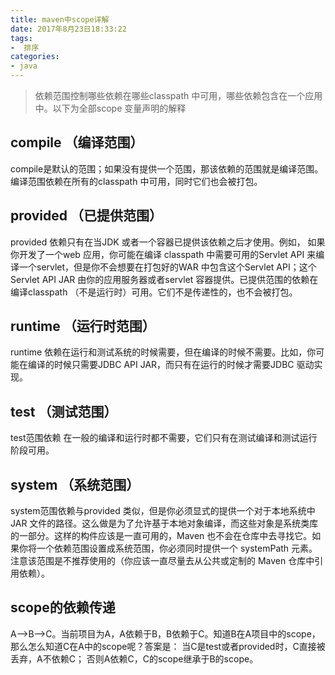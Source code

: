 ```yaml
---
title: maven中scope详解
date: 2017年8月23日18:33:22
tags: 
-  排序
categories:
- java
---
```


> 依赖范围控制哪些依赖在哪些classpath 中可用，哪些依赖包含在一个应用中。以下为全部scope 变量声明的解释

##  compile （编译范围）
compile是默认的范围；如果没有提供一个范围，那该依赖的范围就是编译范围。编译范围依赖在所有的classpath 中可用，同时它们也会被打包。

##  provided （已提供范围）
provided 依赖只有在当JDK 或者一个容器已提供该依赖之后才使用。例如， 如果你开发了一个web 应用，你可能在编译 classpath 中需要可用的Servlet API 来编译一个servlet，但是你不会想要在打包好的WAR 中包含这个Servlet API；这个Servlet API JAR 由你的应用服务器或者servlet 容器提供。已提供范围的依赖在编译classpath （不是运行时）可用。它们不是传递性的，也不会被打包。

##  runtime （运行时范围）
runtime 依赖在运行和测试系统的时候需要，但在编译的时候不需要。比如，你可能在编译的时候只需要JDBC API JAR，而只有在运行的时候才需要JDBC
驱动实现。

## test （测试范围）
test范围依赖 在一般的编译和运行时都不需要，它们只有在测试编译和测试运行阶段可用。

## system （系统范围）
system范围依赖与provided 类似，但是你必须显式的提供一个对于本地系统中JAR 文件的路径。这么做是为了允许基于本地对象编译，而这些对象是系统类库的一部分。这样的构件应该是一直可用的，Maven 也不会在仓库中去寻找它。如果你将一个依赖范围设置成系统范围，你必须同时提供一个 systemPath 元素。注意该范围是不推荐使用的（你应该一直尽量去从公共或定制的 Maven 仓库中引用依赖）。

## scope的依赖传递

A–>B–>C。当前项目为A，A依赖于B，B依赖于C。知道B在A项目中的scope，那么怎么知道C在A中的scope呢？答案是： 
当C是test或者provided时，C直接被丢弃，A不依赖C； 
否则A依赖C，C的scope继承于B的scope。
